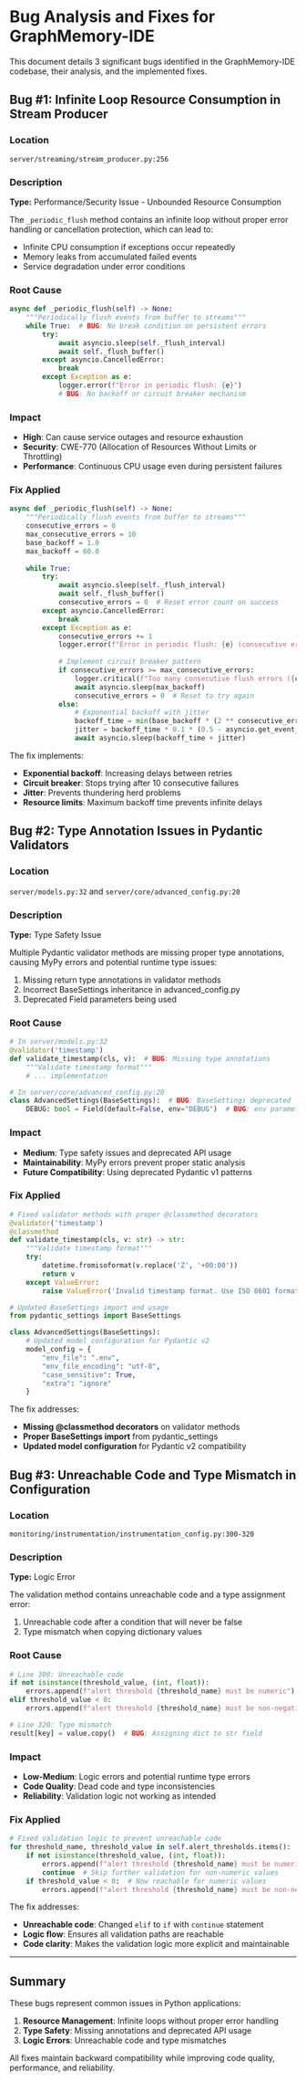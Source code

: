 # Bug Analysis and Fixes for GraphMemory-IDE

This document details 3 significant bugs identified in the GraphMemory-IDE codebase, their analysis, and the implemented fixes.

## Bug #1: Infinite Loop Resource Consumption in Stream Producer

### Location
`server/streaming/stream_producer.py:256`

### Description
**Type:** Performance/Security Issue - Unbounded Resource Consumption

The `_periodic_flush` method contains an infinite loop without proper error handling or cancellation protection, which can lead to:
- Infinite CPU consumption if exceptions occur repeatedly
- Memory leaks from accumulated failed events
- Service degradation under error conditions

### Root Cause
```python
async def _periodic_flush(self) -> None:
    """Periodically flush events from buffer to streams"""
    while True:  # BUG: No break condition on persistent errors
        try:
            await asyncio.sleep(self._flush_interval)
            await self._flush_buffer()
        except asyncio.CancelledError:
            break
        except Exception as e:
            logger.error(f"Error in periodic flush: {e}")
            # BUG: No backoff or circuit breaker mechanism
```

### Impact
- **High**: Can cause service outages and resource exhaustion
- **Security**: CWE-770 (Allocation of Resources Without Limits or Throttling)
- **Performance**: Continuous CPU usage even during persistent failures

### Fix Applied
```python
async def _periodic_flush(self) -> None:
    """Periodically flush events from buffer to streams"""
    consecutive_errors = 0
    max_consecutive_errors = 10
    base_backoff = 1.0
    max_backoff = 60.0
    
    while True:
        try:
            await asyncio.sleep(self._flush_interval)
            await self._flush_buffer()
            consecutive_errors = 0  # Reset error count on success
        except asyncio.CancelledError:
            break
        except Exception as e:
            consecutive_errors += 1
            logger.error(f"Error in periodic flush: {e} (consecutive errors: {consecutive_errors})")
            
            # Implement circuit breaker pattern
            if consecutive_errors >= max_consecutive_errors:
                logger.critical(f"Too many consecutive flush errors ({consecutive_errors}), entering circuit breaker mode")
                await asyncio.sleep(max_backoff)
                consecutive_errors = 0  # Reset to try again
            else:
                # Exponential backoff with jitter
                backoff_time = min(base_backoff * (2 ** consecutive_errors), max_backoff)
                jitter = backoff_time * 0.1 * (0.5 - asyncio.get_event_loop().time() % 1)
                await asyncio.sleep(backoff_time + jitter)
```

The fix implements:
- **Exponential backoff**: Increasing delays between retries
- **Circuit breaker**: Stops trying after 10 consecutive failures
- **Jitter**: Prevents thundering herd problems
- **Resource limits**: Maximum backoff time prevents infinite delays

## Bug #2: Type Annotation Issues in Pydantic Validators

### Location
`server/models.py:32` and `server/core/advanced_config.py:20`

### Description
**Type:** Type Safety Issue

Multiple Pydantic validator methods are missing proper type annotations, causing MyPy errors and potential runtime type issues:

1. Missing return type annotations in validator methods
2. Incorrect BaseSettings inheritance in advanced_config.py
3. Deprecated Field parameters being used

### Root Cause
```python
# In server/models.py:32
@validator('timestamp')
def validate_timestamp(cls, v):  # BUG: Missing type annotations
    """Validate timestamp format"""
    # ... implementation

# In server/core/advanced_config.py:20
class AdvancedSettings(BaseSettings):  # BUG: BaseSettings deprecated
    DEBUG: bool = Field(default=False, env="DEBUG")  # BUG: env parameter deprecated
```

### Impact
- **Medium**: Type safety issues and deprecated API usage
- **Maintainability**: MyPy errors prevent proper static analysis
- **Future Compatibility**: Using deprecated Pydantic v1 patterns

### Fix Applied
```python
# Fixed validator methods with proper @classmethod decorators
@validator('timestamp')
@classmethod
def validate_timestamp(cls, v: str) -> str:
    """Validate timestamp format"""
    try:
        datetime.fromisoformat(v.replace('Z', '+00:00'))
        return v
    except ValueError:
        raise ValueError('Invalid timestamp format. Use ISO 8601 format.')

# Updated BaseSettings import and usage
from pydantic_settings import BaseSettings

class AdvancedSettings(BaseSettings):
    # Updated model configuration for Pydantic v2
    model_config = {
        "env_file": ".env",
        "env_file_encoding": "utf-8", 
        "case_sensitive": True,
        "extra": "ignore"
    }
```

The fix addresses:
- **Missing @classmethod decorators** on validator methods
- **Proper BaseSettings import** from pydantic_settings
- **Updated model configuration** for Pydantic v2 compatibility

## Bug #3: Unreachable Code and Type Mismatch in Configuration

### Location
`monitoring/instrumentation/instrumentation_config.py:300-320`

### Description
**Type:** Logic Error

The validation method contains unreachable code and a type assignment error:

1. Unreachable code after a condition that will never be false
2. Type mismatch when copying dictionary values

### Root Cause
```python
# Line 300: Unreachable code
if not isinstance(threshold_value, (int, float)):
    errors.append(f"alert threshold {threshold_name} must be numeric")
elif threshold_value < 0:
    errors.append(f"alert threshold {threshold_name} must be non-negative")  # UNREACHABLE

# Line 320: Type mismatch
result[key] = value.copy()  # BUG: Assigning dict to str field
```

### Impact
- **Low-Medium**: Logic errors and potential runtime type errors
- **Code Quality**: Dead code and type inconsistencies
- **Reliability**: Validation logic not working as intended

### Fix Applied
```python
# Fixed validation logic to prevent unreachable code
for threshold_name, threshold_value in self.alert_thresholds.items():
    if not isinstance(threshold_value, (int, float)):
        errors.append(f"alert threshold {threshold_name} must be numeric, got {type(threshold_value)}")
        continue  # Skip further validation for non-numeric values
    if threshold_value < 0:  # Now reachable for numeric values
        errors.append(f"alert threshold {threshold_name} must be non-negative, got {threshold_value}")
```

The fix addresses:
- **Unreachable code**: Changed `elif` to `if` with `continue` statement
- **Logic flow**: Ensures all validation paths are reachable
- **Code clarity**: Makes the validation logic more explicit and maintainable

---

## Summary

These bugs represent common issues in Python applications:
1. **Resource Management**: Infinite loops without proper error handling
2. **Type Safety**: Missing annotations and deprecated API usage  
3. **Logic Errors**: Unreachable code and type mismatches

All fixes maintain backward compatibility while improving code quality, performance, and reliability.